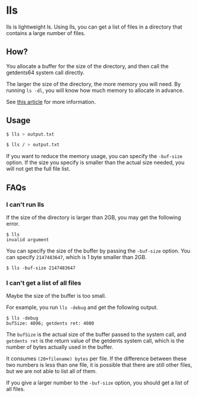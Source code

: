 # lls

lls is lightweight ls. Using lls, you can get a list of files in a directory that contains a large number of files.

## How?

You allocate a buffer for the size of the directory, and then call the getdents64 system call directly.

The larger the size of the directory, the more memory you will need. By running `ls -dl`, you will know how much memory to allocate in advance.

See [this article](http://be-n.com/spw/you-can-list-a-million-files-in-a-directory-but-not-with-ls.html) for more information.

## Usage

```sh
$ lls > output.txt

$ lls / > output.txt
```

If you want to reduce the memory usage, you can specify the `-buf-size` option. If the size you specify is smaller than the actual size needed, you will not get the full file list.

## FAQs

### I can't run lls

If the size of the directory is larger than 2GB, you may get the following error.

```
$ lls
invalid argument
```

You can specify the size of the buffer by passing the `-buf-size` option. You can specify `2147483647`, which is 1 byte smaller than 2GB.

```
$ lls -buf-size 2147483647
```

### I can't get a list of all files

Maybe the size of the buffer is too small.

For example, you run `lls -debug` and get the following output.

```
$ lls -debug
bufSize: 4096; getdents ret: 4080
```

The `bufSize` is the actual size of the buffer passed to the system call, and `getdents ret` is the return value of the getdents system call, which is the number of bytes actually used in the buffer.

It consumes `(20+filename) bytes` per file. If the difference between these two numbers is less than one file, it is possible that there are still other files, but we are not able to list all of them.

If you give a larger number to the `-buf-size` option, you should get a list of all files.
